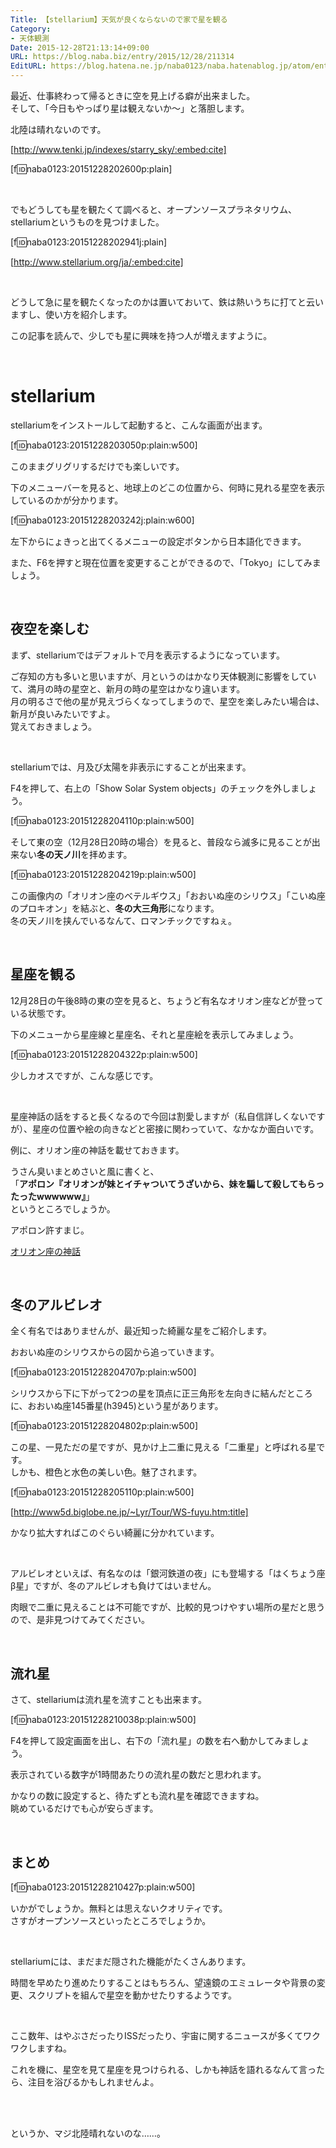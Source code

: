 ```yaml
---
Title: 【stellarium】天気が良くならないので家で星を観る
Category:
- 天体観測
Date: 2015-12-28T21:13:14+09:00
URL: https://blog.naba.biz/entry/2015/12/28/211314
EditURL: https://blog.hatena.ne.jp/naba0123/naba.hatenablog.jp/atom/entry/6653586347150486948
---
```


最近、仕事終わって帰るときに空を見上げる癖が出来ました。  
そして、「今日もやっぱり星は観えないか～」と落胆します。

北陸は晴れないのです。

[http://www.tenki.jp/indexes/starry_sky/:embed:cite]

[f:id:naba0123:20151228202600p:plain]

<br>

でもどうしても星を観たくて調べると、オープンソースプラネタリウム、stellariumというものを見つけました。

[f:id:naba0123:20151228202941j:plain]

[http://www.stellarium.org/ja/:embed:cite]

<br>

どうして急に星を観たくなったのかは置いておいて、鉄は熱いうちに打てと云いますし、使い方を紹介します。

この記事を読んで、少しでも星に興味を持つ人が増えますように。

<!-- more -->

<br>

# stellarium

stellariumをインストールして起動すると、こんな画面が出ます。

[f:id:naba0123:20151228203050p:plain:w500]

このままグリグリするだけでも楽しいです。

下のメニューバーを見ると、地球上のどこの位置から、何時に見れる星空を表示しているのかが分かります。

[f:id:naba0123:20151228203242j:plain:w600]

左下からにょきっと出てくるメニューの設定ボタンから日本語化できます。

また、F6を押すと現在位置を変更することができるので、「Tokyo」にしてみましょう。

<br>

## 夜空を楽しむ

まず、stellariumではデフォルトで月を表示するようになっています。

ご存知の方も多いと思いますが、月というのはかなり天体観測に影響をしていて、満月の時の星空と、新月の時の星空はかなり違います。  
月の明るさで他の星が見えづらくなってしまうので、星空を楽しみたい場合は、新月が良いみたいですよ。  
覚えておきましょう。

<br>

stellariumでは、月及び太陽を非表示にすることが出来ます。

F4を押して、右上の「Show Solar System objects」のチェックを外しましょう。

[f:id:naba0123:20151228204110p:plain:w500]

そして東の空（12月28日20時の場合）を見ると、普段なら滅多に見ることが出来ない**冬の天ノ川**を拝めます。

[f:id:naba0123:20151228204219p:plain:w500]

この画像内の「オリオン座のベテルギウス」「おおいぬ座のシリウス」「こいぬ座のプロキオン」を結ぶと、**冬の大三角形**になります。  
冬の天ノ川を挟んでいるなんて、ロマンチックですねぇ。

<br>

## 星座を観る

12月28日の午後8時の東の空を見ると、ちょうど有名なオリオン座などが登っている状態です。

下のメニューから星座線と星座名、それと星座絵を表示してみましょう。

[f:id:naba0123:20151228204322p:plain:w500]

少しカオスですが、こんな感じです。

<br>

星座神話の話をすると長くなるので今回は割愛しますが（私自信詳しくないですが）、星座の位置や絵の向きなどと密接に関わっていて、なかなか面白いです。

例に、オリオン座の神話を載せておきます。

うさん臭いまとめさいと風に書くと、  
「**アポロン『オリオンが妹とイチャついてうざいから、妹を騙して殺してもらったったwwwwww』**」  
というところでしょうか。

アポロン許すまじ。

[オリオン座の神話](http://www.din.or.jp/~t-sugi/star/4seiza2/51orion.htm)

<br>

## 冬のアルビレオ

全く有名ではありませんが、最近知った綺麗な星をご紹介します。

おおいぬ座のシリウスからの図から追っていきます。

[f:id:naba0123:20151228204707p:plain:w500]

シリウスから下に下がって2つの星を頂点に正三角形を左向きに結んだところに、おおいぬ座145番星(h3945)という星があります。

[f:id:naba0123:20151228204802p:plain:w500]

この星、一見ただの星ですが、見かけ上二重に見える「二重星」と呼ばれる星です。  
しかも、橙色と水色の美しい色。魅了されます。

[f:id:naba0123:20151228205110p:plain:w500]

[http://www5d.biglobe.ne.jp/~Lyr/Tour/WS-fuyu.htm:title]

かなり拡大すればこのぐらい綺麗に分かれています。

<br>

アルビレオといえば、有名なのは「銀河鉄道の夜」にも登場する「はくちょう座β星」ですが、冬のアルビレオも負けてはいません。

肉眼で二重に見えることは不可能ですが、比較的見つけやすい場所の星だと思うので、是非見つけてみてください。

<br>

## 流れ星

さて、stellariumは流れ星を流すことも出来ます。

[f:id:naba0123:20151228210038p:plain:w500]

F4を押して設定画面を出し、右下の「流れ星」の数を右へ動かしてみましょう。

表示されている数字が1時間あたりの流れ星の数だと思われます。

かなりの数に設定すると、待たずとも流れ星を確認できますね。  
眺めているだけでも心が安らぎます。

<br>

## まとめ

[f:id:naba0123:20151228210427p:plain:w500]

いかがでしょうか。無料とは思えないクオリティです。  
さすがオープンソースといったところでしょうか。

<br>

stellariumには、まだまだ隠された機能がたくさんあります。

時間を早めたり進めたりすることはもちろん、望遠鏡のエミュレータや背景の変更、スクリプトを組んで星空を動かせたりするようです。

<br>

ここ数年、はやぶさだったりISSだったり、宇宙に関するニュースが多くてワクワクしますね。

これを機に、星空を見て星座を見つけられる、しかも神話を語れるなんて言ったら、注目を浴びるかもしれませんよ。

<br>

<br>

というか、マジ北陸晴れないのな……。

<br>

<br>
